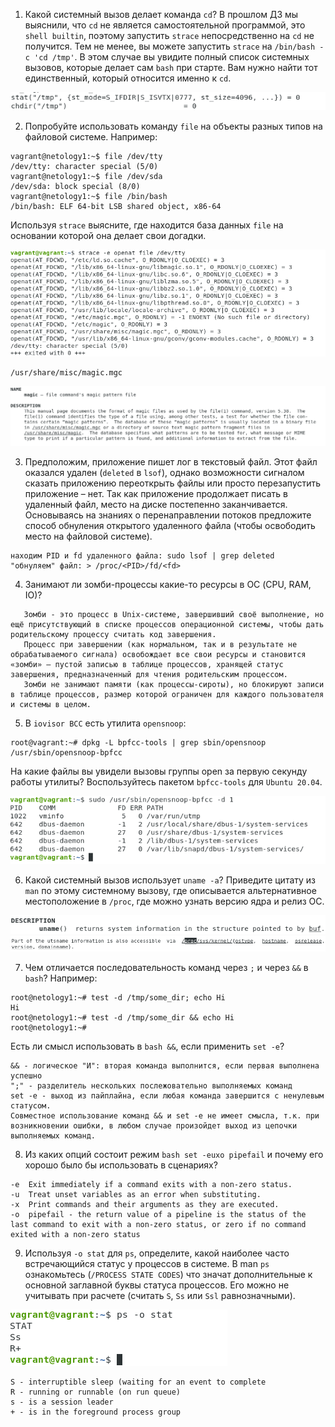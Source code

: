 1. Какой системный вызов делает команда `cd`? В прошлом ДЗ мы выяснили, что `cd` не является самостоятельной программой, это `shell builtin`, поэтому запустить `strace` непосредственно на `cd` не получится. Тем не менее, вы можете запустить `strace` на `/bin/bash -c 'cd /tmp'`. В этом случае вы увидите полный список системных вызовов, которые делает сам `bash` при старте. Вам нужно найти тот единственный, который относится именно к `cd`.

![](img/chdir.png)

2. Попробуйте использовать команду `file` на объекты разных типов на файловой системе. Например:
```
vagrant@netology1:~$ file /dev/tty
/dev/tty: character special (5/0)
vagrant@netology1:~$ file /dev/sda
/dev/sda: block special (8/0)
vagrant@netology1:~$ file /bin/bash
/bin/bash: ELF 64-bit LSB shared object, x86-64
```
   Используя `strace` выясните, где находится база данных `file` на основании которой она делает свои догадки.
   
![](img/find.png)
```
/usr/share/misc/magic.mgc
```
![](img/man_magic.png)

3. Предположим, приложение пишет лог в текстовый файл. Этот файл оказался удален (`deleted` в `lsof`), однако возможности сигналом сказать приложению переоткрыть файлы или просто перезапустить приложение – нет. Так как приложение продолжает писать в удаленный файл, место на диске постепенно заканчивается. Основываясь на знаниях о перенаправлении потоков предложите способ обнуления открытого удаленного файла (чтобы освободить место на файловой системе).

```
находим PID и fd удаленного файла: sudo lsof | grep deleted
"обнуляем" файл: > /proc/<PID>/fd/<fd>
```

4. Занимают ли зомби-процессы какие-то ресурсы в ОС (CPU, RAM, IO)?

```
   Зомби - это процесс в Unix-системе, завершивший своё выполнение, но ещё присутствующий в списке процессов операционной системы, чтобы дать родительскому процессу считать код завершения.
   Процесс при завершении (как нормальном, так и в результате не обрабатываемого сигнала) освобождает все свои ресурсы и становится «зомби» — пустой записью в таблице процессов, хранящей статус завершения, предназначенный для чтения родительским процессом.
   Зомби не занимают памяти (как процессы-сироты), но блокируют записи в таблице процессов, размер которой ограничен для каждого пользователя и системы в целом.
```

5. В `iovisor BCC` есть утилита `opensnoop`:
```
root@vagrant:~# dpkg -L bpfcc-tools | grep sbin/opensnoop
/usr/sbin/opensnoop-bpfcc
```
   На какие файлы вы увидели вызовы группы open за первую секунду работы утилиты? Воспользуйтесь пакетом `bpfcc-tools` для `Ubuntu 20.04`. 

![](img/opensnoop.png)

6. Какой системный вызов использует `uname -a`? Приведите цитату из `man` по этому системному вызову, где описывается альтернативное местоположение в `/proc`, где можно узнать версию ядра и релиз ОС.

![](img/uname_system_call.png)
![](img/uname_proc_dir.png)

7. Чем отличается последовательность команд через `;` и через `&&` в `bash`? Например:
```
root@netology1:~# test -d /tmp/some_dir; echo Hi
Hi
root@netology1:~# test -d /tmp/some_dir && echo Hi
root@netology1:~#
```
   Есть ли смысл использовать в `bash &&`, если применить `set -e`?

```
&& - логическое "И": вторая команда выполнится, если первая выполнена успешно
";" - разделитель нескольких послежовательно выполняемых команд
set -e - выход из пайплайна, если любая команда завершится с ненулевым статусом.
Совместное использование команд && и set -e не имеет смысла, т.к. при возникновении ошибки, в любом случае произойдет выход из цепочки выполняемых команд.

```

8. Из каких опций состоит режим `bash set -euxo pipefail` и почему его хорошо было бы использовать в сценариях?

```
-e  Exit immediately if a command exits with a non-zero status.
-u  Treat unset variables as an error when substituting.
-x  Print commands and their arguments as they are executed.
-o  pipefail - the return value of a pipeline is the status of the last command to exit with a non-zero status, or zero if no command exited with a non-zero status
```

9. Используя `-o stat` для `ps`, определите, какой наиболее часто встречающийся статус у процессов в системе. В man `ps` ознакомьтесь (`/PROCESS STATE CODES`) что значат дополнительные к основной заглавной буквы статуса процессов. Его можно не учитывать при расчете (считать `S`, `Ss` или `Ssl` равнозначными).

![](img/stat_ps.png)

```
S - interruptible sleep (waiting for an event to complete
R - running or runnable (on run queue)
s - is a session leader
+ - is in the foreground process group
```
